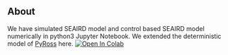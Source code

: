 ## About
We have simulated SEAIRD model and control based SEAIRD model numerically in python3 Jupyter Notebook. We extended the deterministic model  of [PyRoss](https://github.com/rajeshrinet/pyross) here.
[![Open In Colab](https://colab.research.google.com/assets/colab-badge.svg)](https://colab.research.google.com/github/googlecolab/colabtools/blob/master/notebooks/colab-github-demo.ipynb)
